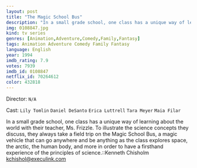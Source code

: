 ```yaml
---
layout: post
title: "The Magic School Bus"
description: "In a small grade school, one class has a unique way of learning about the world with their teacher, Ms. Frizzle. To illustrate the science concepts they discuss, they always take a field trip on the Magic School Bus, a magic vehicle that can go anywhere and be anything as the class explores space, the arctic, the human body, and more in order to have a firsthand experience of the principles of science..."
img: 0108847.jpg
kind: tv series
genres: [Animation,Adventure,Comedy,Family,Fantasy]
tags: Animation Adventure Comedy Family Fantasy 
language: English
year: 1994
imdb_rating: 7.9
votes: 7939
imdb_id: 0108847
netflix_id: 70264612
color: 432818
---
```

Director: `N/A`  

Cast: `Lily Tomlin` `Daniel DeSanto` `Erica Luttrell` `Tara Meyer` `Maia Filar` 

In a small grade school, one class has a unique way of learning about the world with their teacher, Ms. Frizzle. To illustrate the science concepts they discuss, they always take a field trip on the Magic School Bus, a magic vehicle that can go anywhere and be anything as the class explores space, the arctic, the human body, and more in order to have a firsthand experience of the principles of science.::Kenneth Chisholm <kchishol@execulink.com>